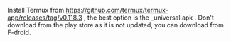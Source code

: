 Install Termux from https://github.com/termux/termux-app/releases/tag/v0.118.3 , the best option is the _universal.apk .
Don't download from the play store as it is not updated, you can download from F-droid.
